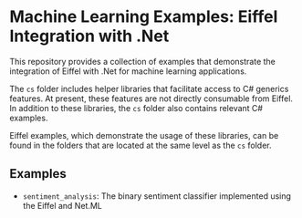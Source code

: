 # Machine Learning Examples: Eiffel Integration with .Net

This repository provides a collection of examples that demonstrate the integration of Eiffel with .Net for machine learning applications.

The `cs` folder includes helper libraries that facilitate access to C# generics features. At present, these features are not directly consumable from Eiffel. In addition to these libraries, the `cs` folder also contains relevant C# examples.

Eiffel examples, which demonstrate the usage of these libraries, can be found in the folders that are located at the same level as the `cs` folder.


## Examples
- `sentiment_analysis`: The binary sentiment classifier implemented using the Eiffel and Net.ML
